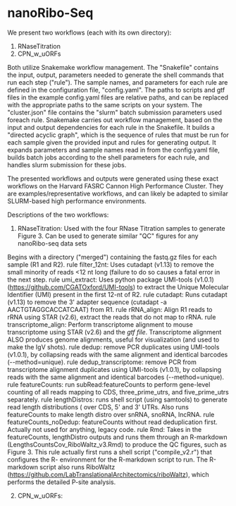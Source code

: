 # nanoRibo-Seq

We present two workflows (each with its own directory):
1) RNaseTitration
2) CPN_w_uORFs

Both utilize Snakemake workflow management. The "Snakefile" contains the input, output, parameters needed to generate the shell commands that run each step ("rule"). 
The sample names, and parameters for each rule are defined in the configuration file, "config.yaml". The paths to scripts and gtf files in the example config.yaml files are
relative paths, and can be replaced with the appropriate paths to the same scripts on your system. The "cluster.json" file contains the "slurm" batch submission parameters used foreach rule. 
Snakemake carries out workflow management, based on the input and output dependencies for each rule in the Snakefile. It builds a "directed acyclic graph", which is the 
sequence of rules that must be run for each sample given the provided input and rules for generating output. 
It expands parameters and sample names read in from the config.yaml file, builds batch jobs according to the shell parameters for each rule, and handles slurm submission for these jobs.

The presented workflows and outputs were generated using these exact workflows on the Harvard FASRC Cannon High Performance Cluster. They are examples/representative workflows, 
and can likely be adapted to similar SLURM-based high performance environments. 

Descriptions of the two workflows:
1) RNaseTitration: 
Used with the four RNase Titration samples to generate Figure 3. Can be used to generate similar "QC" figures for any nanoRibo-seq data sets

Begins with a directory ("merged") containing the fastq.gz files for each sample (R1 and R2).
rule filter_12nt: Uses cutadapt (v1.13) to remove the small minority of reads <12 nt long (failure to do so causes a fatal error in the next step. 
rule umi_extract: Uses python package UMI-tools (v1.0.1) (https://github.com/CGATOxford/UMI-tools) to extract 
the Unique Molecular Identifier (UMI) present in the first 12-nt of R2.
rule cutadapt: Runs cutadapt (v1.13) to remove the 3' adapter sequence (cutadapt -a AACTGTAGGCACCATCAAT) from R1.
rule rRNA_align: Align R1 reads to rRNA using STAR (v2.6), extract the reads that do not map to rRNA.
rule transcriptome_align: Perform transcriptome alignment to mouse transcriptome using STAR (v2.6) and the *gtf file*. 
Transcriptome alignment ALSO produces genome alignments, useful for visualization (and used to make the IgV shots).
rule dedup: remove PCR duplicates using UMI-tools (v1.0.1), by collapsing reads with the same alignment and identical barcodes (--method=unique).
rule dedup_transcriptome: remove PCR from transcriptome alignment duplicates using UMI-tools (v1.0.1), by collapsing reads with the same alignment and identical barcodes (--method=unique).
rule featureCounts: run subRead:featureCounts to perform gene-level counting of all reads mapping to CDS, three_prime_utrs, and five_prime_utrs separately.
rule lengthDistros: runs shell script (using samtools) to generate read length distributions ( over CDS, 5' and 3' UTRs. Also runs featureCounts to make length distro over snRNA, snoRNA, lncRNA.
rule featureCounts_noDedup: featureCounts without read deduplication first. Actually not used for anything, legacy code.
rule Rmd: Takes in the featureCounts, lengthDistro outputs and runs them through an R-markdown (LengthsCountsCov_RiboWaltz_v3.Rmd) to produce the QC figures, such as Figure 3.
This rule actually first runs a shell script ("compile_v2.r") that configures the R- environment for the R-markdown script to run. 
The R-markdown script also runs RiboWaltz (https://github.com/LabTranslationalArchitectomics/riboWaltz), which performs the detailed P-site analysis. 

2) CPN_w_uORFs:

